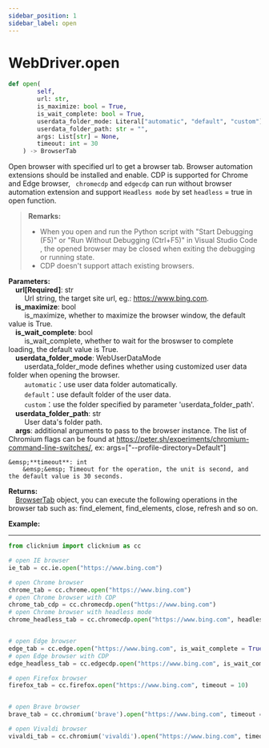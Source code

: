 ```yaml
---
sidebar_position: 1
sidebar_label: open
---
```

# WebDriver.open

```python
def open(
        self,
        url: str,
        is_maximize: bool = True,
        is_wait_complete: bool = True,
        userdata_folder_mode: Literal["automatic", "default", "custom"] = WebUserDataMode.Automatic,
        userdata_folder_path: str = "",
        args: List[str] = None,
        timeout: int = 30
    ) -> BrowserTab 
```

Open browser with specified url to get a browser tab. Browser automation extensions should be installed and enable. CDP is supported for Chrome and Edge browser, ` chromecdp` and `edgecdp` can run without browser automation extension and support `Headless mode` by set `headless` = true in open function.  

>**Remarks:**  
>- When you open and run the Python script with "Start Debugging (F5)" or "Run Without Debugging (Ctrl+F5)" in Visual Studio Code , the opened browser may be closed when exiting the debugging or running state.
>- CDP doesn't support attach existing browsers.   


**Parameters:**  
    &emsp;**url[Required]**: str   
        &emsp;&emsp; Url string, the target site url, eg.: <https://www.bing.com>.     
    &emsp;**is_maximize**: bool  
        &emsp;&emsp; is_maximize, whether to maximize the browser window, the default value is True.  
    &emsp;**is_wait_complete**: bool  
        &emsp;&emsp; is_wait_complete, whether to wait for the broswser to complete loading, the default value is True.  
    &emsp;**userdata_folder_mode**: WebUserDataMode  
        &emsp;&emsp; userdata_folder_mode defines whether using customized user data folder when opening the browser.  
        &emsp;&emsp; `automatic`：use user data folder automatically.  
        &emsp;&emsp; `default`：use default folder of the user data.  
        &emsp;&emsp; `custom`：use the folder specified by parameter 'userdata_folder_path'.  
    &emsp;**userdata_folder_path**: str  
        &emsp;&emsp; User data's folder path.  
    &emsp;**args**: additional arguments to pass to the browser instance. The list of Chromium flags can be found at https://peter.sh/experiments/chromium-command-line-switches/, ex: args=["--profile-directory=Default"]
  
    &emsp;**timeout**: int  
        &emsp;&emsp; Timeout for the operation, the unit is second, and the default value is 30 seconds. 

**Returns:**  
    &emsp;[BrowserTab](browsertab.md) object, you can execute the following operations in the browser tab such as: find_element, find_elements, close, refresh and so on.

**Example:**
***
```python
from clicknium import clicknium as cc

# open IE browser
ie_tab = cc.ie.open("https://www.bing.com")

# open Chrome browser
chrome_tab = cc.chrome.open("https://www.bing.com")
# open Chrome browser with CDP
chrome_tab_cdp = cc.chromecdp.open("https://www.bing.com")
# open Chrome browser with headless mode 
chrome_headless_tab = cc.chromecdp.open("https://www.bing.com", headless = true)


# open Edge browser
edge_tab = cc.edge.open("https://www.bing.com", is_wait_complete = True)
# open Edge browser with CDP
edge_headless_tab = cc.edgecdp.open("https://www.bing.com", is_wait_complete = True, headless = true)

# open Firefox browser
firefox_tab = cc.firefox.open("https://www.bing.com", timeout = 10)


# open Brave browser
brave_tab = cc.chromium('brave').open("https://www.bing.com", timeout = 10)

# open Vivaldi browser
vivaldi_tab = cc.chromium('vivaldi').open("https://www.bing.com", timeout = 10)

```